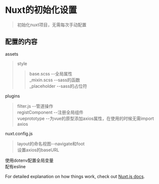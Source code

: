 # Nuxt的初始化设置

> 初始化nuxt项目，无需每次手动配置

## 配置的内容
assets  
> style  
>>base.scss     --全局属性  
>>_mixin.scss   --sass的函数  
>>_placeholder  --sass的占位符  
  
plugins  
>filter.js         --管道操作  
>registComponent   --注册全局组件  
>vueprototype      --为vue的原型添加axios属性，在使用的时候无需import axios 

nuxt.config.js
>layout的命名视图--navigate和foot  
>设置axios的baseURL
  
使用dotenv配置全局变量  
配有esline  

For detailed explanation on how things work, check out [Nuxt.js docs](https://nuxtjs.org).
